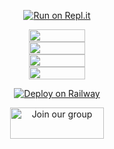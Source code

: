 <div align="center">
  
[![Run on Repl.it](https://www.linkpicture.com/q/Untitled-3_10.jpg)](https://replit.com/@souravkl11/Raganork-QR)
<div>
<a href="https://youtu.be/_D4ZYuUSXjs" target="blank"><img align="center" src="https://i.imgur.com/8n5MytU.jpeg" height="20" width="90" /></a>
<div>
<a href="https://youtu.be/_D4ZYuUSXjs" target="blank"><img align="center" src="https://i.imgur.com/ofq7Mds.jpegvg.png" height="20" width="90" /></a>
<div>
<a href="https://youtu.be/_D4ZYuUSXjs" target="blank"><img align="center" src="https://i.imgur.com/XIJTK7W.jpeg" height="20" width="90" /></a>
<div>
<a href="https://youtu.be/_D4ZYuUSXjs" target="blank"><img align="center" src="https://i.imgur.com/TvKY6bS.jpeg" height="20" width="90" /></a>

<div>

<div>

<div>


[![Deploy on Railway](https://railway.app/button.svg)](https://railway.app/new/template?template=https%3A%2F%2Fgithub.com%2Fsouravkl11%2FRaganork.git&envs=RAGANORK_CODE%2CLANGUAGE%2CALL_IMG%2CWORK_TYPE%2CHANDLERS%2CBOT_NAME%2CREMOVE_BG_API_KEY%2CSUDO&optionalEnvs=REMOVE_BG_API_KEY%2CSUDO&RAGANORK_CODEDesc=Raganork+code+%28QR+scan+cheythappo+kittiya+code%29.+Type+here+yours+Raganork+code.&LANGUAGEDesc=Bot+language.+English+%3D%3E+en%2C+Malayalam+%3D%3E+ml%2C+Hindi+%3D%3E+HI%2C&ALL_IMGDesc=Give+an+image+link+for+your+bot%21&WORK_TYPEDesc=Raganork+bot+Working+Type.+If+you+use+%E2%80%9Cpublic%E2%80%9D%2C+everyone+can+use+the+bot.+Else+if+you+use+%E2%80%9Cprivate%E2%80%9D%2C+only+you+can+use+your+bot&HANDLERSDesc=Prefix+for+commands.+%28.assist%2C+%21assist+%2Cassist%29&BOT_NAMEDesc=Your+bot%27s+name.+Give+your+desired+bot+name+here&REMOVE_BG_API_KEYDesc=Give+an+api+key+for+remove.bg+&SUDODesc=Give+your+sudo+here+%28These+numbers+can+control+bot%29&ALL_IMGDefault=https%3A%2F%2Fi.pinimg.com%2Foriginals%2F0e%2Fc8%2F8c%2F0ec88ca1469125fc11b4ce76830602f4.jpg&WORK_TYPEDefault=public&HANDLERSDefault=%5E%5B%2C%40%23%21.%5D&BOT_NAMEDefault=Bot+name)
  
<a href="https://bit.ly/raganork"><img src="https://i0.wp.com/www.printinlondon.co.uk/blog/wp-content/uploads/2017/07/visit-website-button.png?ssl=1" alt="Join our group" height="50" width="150" border="0"></a>
